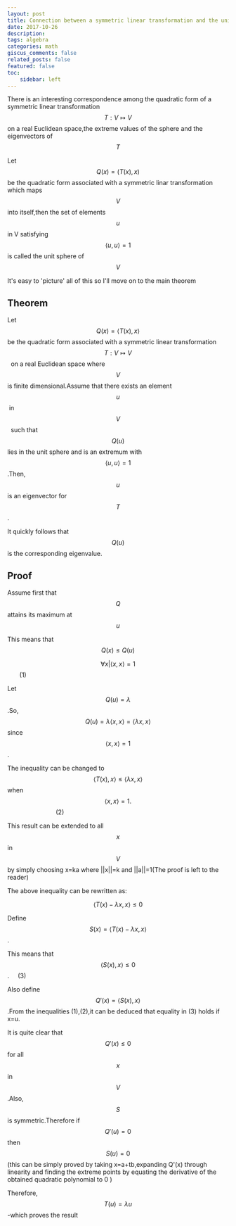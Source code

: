 ```yaml
---
layout: post
title: Connection between a symmetric linear transformation and the unit sphere
date: 2017-10-26
description: 
tags: algebra
categories: math
giscus_comments: false
related_posts: false
featured: false
toc:
    sidebar: left
---
```


There is an interesting correspondence among the quadratic form of a symmetric linear transformation  $$ T:V \mapsto V $$on a real Euclidean space,the extreme values of the sphere and the eigenvectors of  $$ T $$

Let  $$ Q(x)=(T(x),x) $$ be the quadratic form associated with a symmetric linar transformation which maps  $$ V $$ into itself,then the set of elements  $$ u $$ in V satisfying  $$ \langle u,u  \rangle=1 $$ is called the unit sphere of  $$ V $$

It's easy to 'picture' all of this so I'll move on to the main theorem

## Theorem

Let   $$ Q(x)=\langle T(x),x \rangle $$ be the quadratic form associated with a symmetric linear transformation  $$ T:V \mapsto V $$  on a real Euclidean space where  $$ V $$ is finite dimensional.Assume that there exists an element  $$ u $$ in  $$ V $$  such that  $$ Q(u) $$ lies in the unit sphere and is an extremum with  $$ \langle u,u \rangle=1 $$.Then, $$ u $$ is an eigenvector for  $$ T $$.

It quickly follows that  $$ Q(u) $$ is the corresponding eigenvalue.

## Proof

Assume first that  $$ Q $$ attains its maximum at  $$ u $$

This means that  $$ Q(x) \leq Q(u)  $$

 $$ \forall x | \langle x,x \rangle=1  $$       (1)

Let  $$ Q(u)=\lambda  $$.So,  $$ Q(u)=\lambda \langle x,x \rangle=\langle \lambda x,x \rangle $$ since  $$ \langle x,x \rangle=1 $$.

The inequality can be changed to  $$ \langle T(x),x \rangle \leq \langle \lambda x,x \rangle $$ when  $$ \langle x,x \rangle=1.     $$                            (2)

This result can be extended to all  $$ x $$ in  $$ V $$ by simply choosing x=ka where ||x||=k and ||a||=1(The proof is left to the reader)

The above inequality can be rewritten as:

 $$ \langle T(x)-\lambda x,x \rangle \leq 0 $$

Define  $$ S(x)=\langle T(x)- \lambda x,x \rangle $$.

This means that  $$ \langle S(x),x \rangle \leq 0 $$.     (3)

Also define  $$ Q'(x)=\langle S(x),x \rangle $$.From the inequalities (1),(2),it can be deduced that equality in (3) holds if x=u.

It is quite clear that  $$ Q'(x) \leq 0 $$ for all  $$ x $$ in  $$ V $$.Also,  $$ S $$ is symmetric.Therefore if  $$ Q'(u)=0 $$ then  $$ S(u)=0 $$(this can be simply proved by taking x=a+tb,expanding Q'(x) through linearity and finding the extreme points by equating the derivative of the obtained quadratic polynomial to 0 )

Therefore,  $$ T(u)=\lambda u $$-which proves the result
